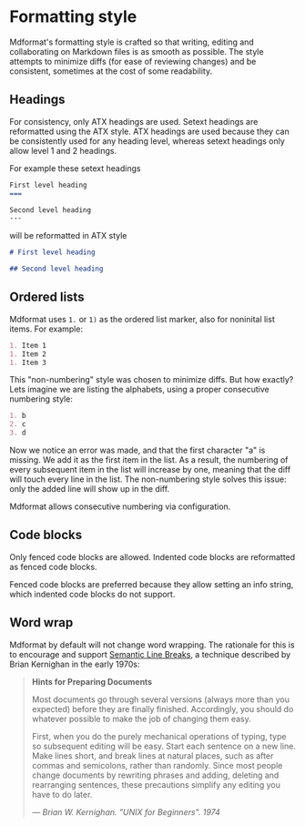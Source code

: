 # Formatting style

Mdformat's formatting style is crafted so that writing, editing and collaborating on Markdown files is as smooth as possible.
The style attempts to minimize diffs (for ease of reviewing changes) and be consistent,
sometimes at the cost of some readability.

## Headings
For consistency, only ATX headings are used.
Setext headings are reformatted using the ATX style.
ATX headings are used because they can be consistently used for any heading level,
whereas setext headings only allow level 1 and 2 headings.

For example these setext headings
```markdown
First level heading
===

Second level heading
---
```
will be reformatted in ATX style
```markdown
# First level heading

## Second level heading
```

## Ordered lists
Mdformat uses `1.` or `1)` as the ordered list marker, also for noninital list items.
For example:
```markdown
1. Item 1
1. Item 2
1. Item 3
```

This "non-numbering" style was chosen to minimize diffs. But how exactly? Lets imagine we are listing the alphabets, using a proper consecutive numbering style:
```markdown
1. b
2. c
3. d
```

Now we notice an error was made, and that the first character "a" is missing.
We add it as the first item in the list.
As a result, the numbering of every subsequent item in the list will increase by one,
meaning that the diff will touch every line in the list.
The non-numbering style solves this issue: only the added line will show up in the diff.

Mdformat allows consecutive numbering via configuration.

## Code blocks
Only fenced code blocks are allowed.
Indented code blocks are reformatted as fenced code blocks.

Fenced code blocks are preferred because they allow setting an info string,
which indented code blocks do not support.

## Word wrap
Mdformat by default will not change word wrapping.
The rationale for this is to encourage and support [Semantic Line Breaks](<https://sembr.org/>),
a technique described by Brian Kernighan in the early 1970s:

> **Hints for Preparing Documents**
>
> Most documents go through several versions (always more than you
> expected) before they are finally finished. Accordingly, you should
> do whatever possible to make the job of changing them easy.
>
> First, when you do the purely mechanical operations of typing, type
> so subsequent editing will be easy. Start each sentence on a new line.
> Make lines short, and break lines at natural places, such as after
> commas and semicolons, rather than
> randomly. Since
> most people change documents by rewriting phrases and adding, deleting
> and rearranging sentences, these precautions simplify any editing you
> have to do later.
>
> _— Brian W. Kernighan. "UNIX for Beginners". 1974_
